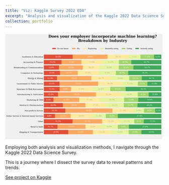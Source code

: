 ```yaml
---
title: "Viz: Kaggle Survey 2022 EDA"
excerpt: "Analysis and visualization of the Kaggle 2022 Data Science Survey, revealing patterns and trends.<br/><img src='/images/projects/ml_adoption.png' style='max-width: 100%; height: auto; margin-top: 12px;'>"
collection: portfolio
---
```


<p style="margin-top: 16px;">
  <img src="/images/projects/ml_adoption.png" style="max-width: 500px; height: auto;">
</p>

Employing both analysis and visualization methods, I navigate through the Kaggle 2022 Data Science Survey.  

This is a journey where I dissect the survey data to reveal patterns and trends.

[See project on Kaggle](https://www.kaggle.com/code/devananjelito/viz-kaggle-survey-2022/notebook)